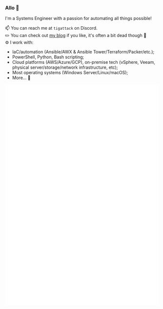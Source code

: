 ### Allo 👋

I'm a Systems Engineer with a passion for automating all things possible!  

📫 You can reach me at `tigattack` on Discord.  
✏️ You can check out [my blog](https://blog.tiga.tech) if you like, it's often a bit dead though :eyes:  
⚙️ I work with:
* IaC/automation (Ansible/AWX & Ansible Tower/Terraform/Packer/etc.);
* PowerShell, Python, Bash scripting;
* Cloud platforms (AWS/Azure/GCP), on-premise tech (vSphere, Veeam, physical server/storage/network infrastructure, etc);
* Most operating systems (Windows Server/Linux/macOS);
* More... 🙂

![tigattack's GitHub metrics](/github-metrics.svg)
